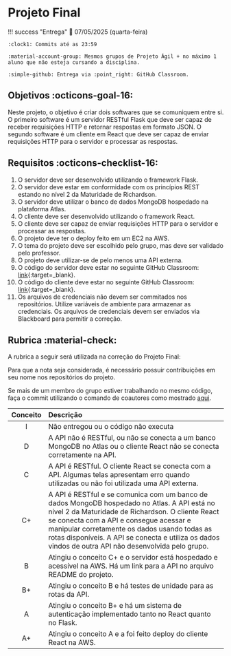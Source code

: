 # Projeto Final

!!! success "Entrega"
    :date: 07/05/2025 (quarta-feira)
    
    :clock1: Commits até as 23:59

    :material-account-group: Mesmos grupos de Projeto Ágil + no máximo 1 aluno que não esteja cursando a disciplina.

    :simple-github: Entrega via :point_right: GitHub Classroom.

## Objetivos :octicons-goal-16:

Neste projeto, o objetivo é criar dois softwares que se comuniquem entre si. O primeiro software é um servidor RESTful Flask que deve ser capaz de receber requisições HTTP e retornar respostas em formato JSON. O segundo software é um cliente em React que deve ser capaz de enviar requisições HTTP para o servidor e processar as respostas.

## Requisitos :octicons-checklist-16:

1. O servidor deve ser desenvolvido utilizando o framework Flask.
1. O servidor deve estar em conformidade com os princípios REST estando no nível 2 da Maturidade de Richardson.
1. O servidor deve utilizar o banco de dados MongoDB hospedado na plataforma Atlas.
1. O cliente deve ser desenvolvido utilizando o framework React.
1. O cliente deve ser capaz de enviar requisições HTTP para o servidor e processar as respostas.
1. O projeto deve ter o deploy feito em um EC2 na AWS.
1. O tema do projeto deve ser escolhido pelo grupo, mas deve ser validado pelo professor.
1. O projeto deve utilizar-se de pelo menos uma API externa.
1. O código do servidor deve estar no seguinte GitHub Classroom: [link](https://classroom.github.com/a/3BoLKVKL){:target=_blank}.
1. O código do cliente deve estar no seguinte GitHub Classroom: [link](https://classroom.github.com/a/D5wGlXsp){:target=_blank}.
1. Os arquivos de credenciais não devem ser commitados nos repositórios. Utilize variáveis de ambiente para armazenar as credenciais. Os arquivos de credenciais devem ser enviados via Blackboard para permitir a correção.

## Rubrica :material-check:

A rubrica a seguir será utilizada na correção do Projeto Final:

Para que a nota seja considerada, é necessário possuir contribuições em seu nome nos repositórios do projeto.

Se mais de um membro do grupo estiver trabalhando no mesmo código, faça o commit utilizando o comando de coautores como mostrado [aqui](../../auxiliar/coautores.md).

| Conceito | Descrição |
| :------: | :-------- |
|    I     | Não entregou ou o código não executa |
|    D     | A API não é RESTful, ou não se conecta a um banco MongoDB no Atlas ou o cliente React não se conecta corretamente na API. |
|    C     | A API é RESTful. O cliente React se conecta com a API. Algumas telas apresentam erro quando utilizadas ou não foi utilizada uma API externa. |
|    C+    | A API é RESTful e se comunica com um banco de dados MongoDB hospedado no Atlas. A API está no nível 2 da Maturidade de Richardson. O cliente React se conecta com a API e consegue acessar e manipular corretamente os dados usando todas as rotas disponíveis. A API se conecta e utiliza os dados vindos de outra API não desenvolvida pelo grupo. |
|    B     | Atingiu o conceito C+ e o servidor está hospedado e acessível na AWS. Há um link para a API no arquivo README do projeto. |
|    B+    | Atingiu o conceito B e há testes de unidade para as rotas da API. |
|    A     | Atingiu o conceito B+ e há um sistema de autenticação implementado tanto no React quanto no Flask. |
|    A+     | Atingiu o conceito A e a foi feito deploy do cliente React na AWS. |